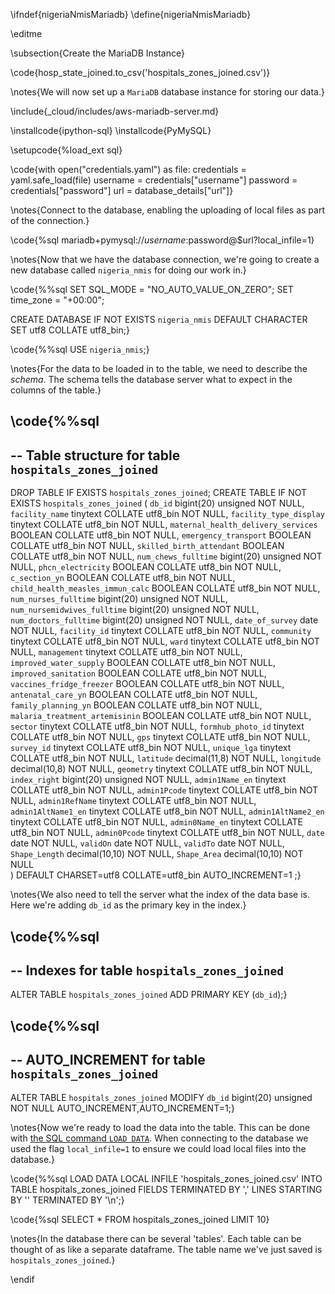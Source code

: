 \ifndef{nigeriaNmisMariadb}
\define{nigeriaNmisMariadb}

\editme


\subsection{Create the MariaDB Instance}

\code{hosp_state_joined.to_csv('hospitals_zones_joined.csv')}

\notes{We will now set up a `MariaDB` database instance for storing our data.}



\include{_cloud/includes/aws-mariadb-server.md}

\installcode{ipython-sql}
\installcode{PyMySQL}

\setupcode{%load_ext sql}

\code{with open("credentials.yaml") as file:
  credentials = yaml.safe_load(file)
username = credentials["username"]
password = credentials["password"]
url = database_details["url"]}

\notes{Connect to the database, enabling the uploading of local files as part of the connection.}

\code{%sql mariadb+pymysql://$username:$password@$url?local_infile=1}

\notes{Now that we have the database connection, we're going to create a new database called `nigeria_nmis` for doing our work in.}

\code{%%sql
SET SQL_MODE = "NO_AUTO_VALUE_ON_ZERO";
SET time_zone = "+00:00";

CREATE DATABASE IF NOT EXISTS `nigeria_nmis` DEFAULT CHARACTER SET utf8 COLLATE utf8_bin;}

\code{%%sql
USE `nigeria_nmis`;}

\notes{For the data to be loaded in to the table, we need to describe the *schema*. The schema tells the database server what to expect in the columns of the table.}

\code{%%sql
--
-- Table structure for table `hospitals_zones_joined`
--
DROP TABLE IF EXISTS `hospitals_zones_joined`;
CREATE TABLE IF NOT EXISTS `hospitals_zones_joined` (
  `db_id` bigint(20) unsigned NOT NULL,
  `facility_name` tinytext COLLATE utf8_bin NOT NULL,
  `facility_type_display` tinytext COLLATE utf8_bin NOT NULL,
  `maternal_health_delivery_services` BOOLEAN COLLATE utf8_bin NOT NULL,
  `emergency_transport` BOOLEAN COLLATE utf8_bin NOT NULL,
  `skilled_birth_attendant` BOOLEAN COLLATE utf8_bin NOT NULL,
  `num_chews_fulltime` bigint(20) unsigned NOT NULL,
  `phcn_electricity` BOOLEAN COLLATE utf8_bin NOT NULL,
  `c_section_yn` BOOLEAN COLLATE utf8_bin NOT NULL,
  `child_health_measles_immun_calc` BOOLEAN COLLATE utf8_bin NOT NULL,
  `num_nurses_fulltime` bigint(20) unsigned NOT NULL,
  `num_nursemidwives_fulltime` bigint(20) unsigned NOT NULL,
  `num_doctors_fulltime` bigint(20) unsigned NOT NULL,
  `date_of_survey` date NOT NULL,
  `facility_id` tinytext COLLATE utf8_bin NOT NULL,
  `community` tinytext COLLATE utf8_bin NOT NULL,
  `ward` tinytext COLLATE utf8_bin NOT NULL,
  `management` tinytext COLLATE utf8_bin NOT NULL,
  `improved_water_supply` BOOLEAN COLLATE utf8_bin NOT NULL,
  `improved_sanitation` BOOLEAN COLLATE utf8_bin NOT NULL,
  `vaccines_fridge_freezer` BOOLEAN COLLATE utf8_bin NOT NULL,
  `antenatal_care_yn` BOOLEAN COLLATE utf8_bin NOT NULL,
  `family_planning_yn` BOOLEAN COLLATE utf8_bin NOT NULL,
  `malaria_treatment_artemisinin` BOOLEAN COLLATE utf8_bin NOT NULL,
  `sector` tinytext COLLATE utf8_bin NOT NULL,
  `formhub_photo_id` tinytext COLLATE utf8_bin NOT NULL,
  `gps` tinytext COLLATE utf8_bin NOT NULL,
  `survey_id` tinytext COLLATE utf8_bin NOT NULL,
  `unique_lga` tinytext COLLATE utf8_bin NOT NULL,
  `latitude` decimal(11,8) NOT NULL,
  `longitude` decimal(10,8) NOT NULL,
  `geometry` tinytext COLLATE utf8_bin NOT NULL,
  `index_right` bigint(20) unsigned NOT NULL,
  `admin1Name_en` tinytext COLLATE utf8_bin NOT NULL,
  `admin1Pcode` tinytext COLLATE utf8_bin NOT NULL,
  `admin1RefName` tinytext COLLATE utf8_bin NOT NULL,
  `admin1AltName1_en` tinytext COLLATE utf8_bin NOT NULL,
  `admin1AltName2_en` tinytext COLLATE utf8_bin NOT NULL,
  `admin0Name_en` tinytext COLLATE utf8_bin NOT NULL,
  `admin0Pcode` tinytext COLLATE utf8_bin NOT NULL,
  `date` date NOT NULL,
  `validOn` date NOT NULL,
  `validTo` date NOT NULL,
  `Shape_Length` decimal(10,10) NOT NULL,
  `Shape_Area` decimal(10,10) NOT NULL  
) DEFAULT CHARSET=utf8 COLLATE=utf8_bin AUTO_INCREMENT=1 ;}

\notes{We also need to tell the server what the index of the data base is. Here we're adding `db_id` as the primary key in the index.}

\code{%%sql
--
-- Indexes for table `hospitals_zones_joined`
--
ALTER TABLE `hospitals_zones_joined`
 ADD PRIMARY KEY (`db_id`);}
 
 \code{%%sql
--
-- AUTO_INCREMENT for table `hospitals_zones_joined`
--
ALTER TABLE `hospitals_zones_joined`
MODIFY `db_id` bigint(20) unsigned NOT NULL AUTO_INCREMENT,AUTO_INCREMENT=1;}

\notes{Now we're ready to load the data into the table. This can be done with [the SQL command `LOAD DATA`](https://mariadb.com/kb/en/load-data-infile/). When connecting to the database we used the flag `local_infile=1` to ensure we could load local files into the database.}

\code{%%sql
LOAD DATA LOCAL INFILE 'hospitals_zones_joined.csv' INTO TABLE hospitals_zones_joined
FIELDS TERMINATED BY ','
LINES STARTING BY '' TERMINATED BY '\n';}

\code{%sql SELECT * FROM hospitals_zones_joined LIMIT 10}

\notes{In the database there can be several 'tables'. Each table can be thought of as like a separate dataframe. The table name we've just saved is `hospitals_zones_joined`.}

\endif
